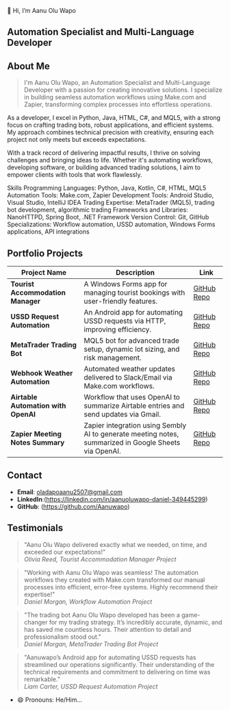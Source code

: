  👋 Hi, I’m Aanu Olu Wapo
## Automation Specialist and Multi-Language Developer

## About Me
> I'm Aanu Olu Wapo, an Automation Specialist and Multi-Language Developer with a passion for creating innovative solutions. I specialize in building seamless automation workflows using Make.com and Zapier, transforming complex processes into effortless operations.

As a developer, I excel in Python, Java, HTML, C#, and MQL5, with a strong focus on crafting trading bots, robust applications, and efficient systems. My approach combines technical precision with creativity, ensuring each project not only meets but exceeds expectations.

With a track record of delivering impactful results, I thrive on solving challenges and bringing ideas to life. Whether it's automating workflows, developing software, or building advanced trading solutions, I aim to empower clients with tools that work flawlessly.

Skills
Programming Languages: Python, Java, Kotlin, C#, HTML, MQL5
Automation Tools: Make.com, Zapier
Development Tools: Android Studio, Visual Studio, IntelliJ IDEA
Trading Expertise: MetaTrader (MQL5), trading bot development, algorithmic trading
Frameworks and Libraries: NanoHTTPD, Spring Boot, .NET Framework
Version Control: Git, GitHub
Specializations: Workflow automation, USSD automation, Windows Forms applications, API integrations

## Portfolio Projects

| Project Name                     | Description                                                                 | Link                                     |
|----------------------------------|-----------------------------------------------------------------------------|------------------------------------------|
| **Tourist Accommodation Manager** | A Windows Forms app for managing tourist bookings with user-friendly features. | [GitHub Repo](https://github.com/...)    |
| **USSD Request Automation**       | An Android app for automating USSD requests via HTTP, improving efficiency. | [GitHub Repo](https://github.com/...)    |
| **MetaTrader Trading Bot**        | MQL5 bot for advanced trade setup, dynamic lot sizing, and risk management. | [GitHub Repo](https://github.com/...)    |
| **Webhook Weather Automation**    | Automated weather updates delivered to Slack/Email via Make.com workflows. | [GitHub Repo](https://github.com/...)    |
| **Airtable Automation with OpenAI** | Workflow that uses OpenAI to summarize Airtable entries and send updates via Gmail. | [GitHub Repo](https://github.com/...)    |
| **Zapier Meeting Notes Summary**  | Zapier integration using Sembly AI to generate meeting notes, summarized in Google Sheets via OpenAI. | [GitHub Repo](https://github.com/...)    |


## Contact
- **Email**: oladapoaanu2507@gmail.com
- **LinkedIn**:(https://linkedin.com/in/aanuoluwapo-daniel-349445299)
- **GitHub**: (https://github.com/Aanuwapo)

## Testimonials

> "Aanu Olu Wapo delivered exactly what we needed, on time, and exceeded our expectations!"  
>  *Olivia Reed, Tourist Accommodation Manager Project*

> "Working with Aanu Olu Wapo was seamless! The automation workflows they created with Make.com transformed our manual processes into efficient, error-free systems. Highly recommend their expertise!"  
>  *Daniel Morgan, Workflow Automation Project*

> "The trading bot Aanu Olu Wapo developed has been a game-changer for my trading strategy. It’s incredibly accurate, dynamic, and has saved me countless hours. Their attention to detail and professionalism stood out."  
>  *Daniel Morgan, MetaTrader Trading Bot Project*

> "Aanuwapo’s Android app for automating USSD requests has streamlined our operations significantly. Their understanding of the technical requirements and commitment to delivering on time was remarkable."  
>  *Liam Carter, USSD Request Automation Project*


- 😄 Pronouns: He/Him...



<!---
Aanuwapo/Aanuwapo is a ✨ special ✨ repository because its `README.md` (this file) appears on your GitHub profile.
You can click the Preview link to take a look at your changes.
--->

